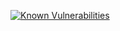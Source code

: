[![Known Vulnerabilities](https://snyk.io/test/github/strava-explorer/segments-explorer-api/badge.svg)](https://snyk.io/test/github/strava-explorer/segments-explorer-api)